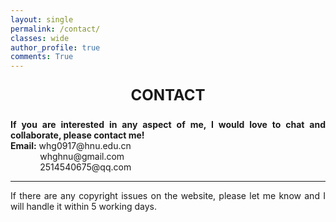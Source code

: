 ```yaml
---
layout: single
permalink: /contact/
classes: wide
author_profile: true
comments: True
---
```




<div style="text-align: center; font-size: 24px;">
  <p><strong>CONTACT</strong> </p>
</div>


<div style="text-align: justify;">
  <p><strong>If you are interested in any aspect of me, I would love to chat and collaborate, please contact me!</strong><br>
  <strong>Email:</strong> whg0917@hnu.edu.cn<br>
  &nbsp;&nbsp;&nbsp;&nbsp;&nbsp;&nbsp;&nbsp;&nbsp;&nbsp;&nbsp;&nbsp;&nbsp;whghnu@gmail.com<br>
  &nbsp;&nbsp;&nbsp;&nbsp;&nbsp;&nbsp;&nbsp;&nbsp;&nbsp;&nbsp;&nbsp;&nbsp;2514540675@qq.com</p>
</div>



<div style="text-align: justify;">
  <hr>
  <p>If there are any copyright issues on the website, please let me know and I will handle it within 5 working days.</p>
</div>



<!-- <div style="display: flex; justify-content: center; align-items: center;margin: 0 auto;">
  <img src="/web_resources\合照.jpg" style="max-width: 100%; height: auto; margin-bottom: 10px;" />
</div> -->



<div class="map-wrapper" style="width: 100%; max-width: 100%;">
  <script type='text/javascript' id='clustrmaps' 
    src='//cdn.clustrmaps.com/map_v2.js?cl=ffffff&w=600&t=tt&d=0J2HJpwHjDPsYDCflSW-Je8Enl_S9-uLfGIsLw3qyEM'>
  </script>
</div>

<style>
  /* 确保生成的 iframe 或内部 div 自适应 */
  .map-wrapper iframe,
  .map-wrapper > div {
    width: 100% !important;
    max-width: 100% !important;
    height: auto !important;
  }
</style>
